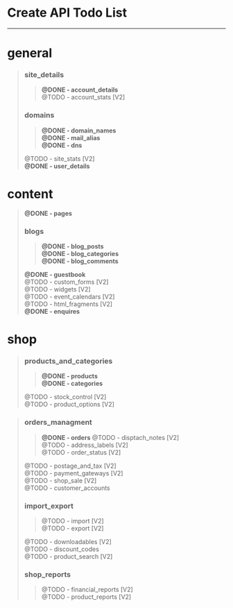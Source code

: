 # Create API Todo List
------------------------

general
=======

> ### site_details  
>
> > **@DONE - account_details**  
> > @TODO - account_stats [V2]  
>
>
> ### domains  
> 
> > **@DONE - domain_names**  
> > **@DONE - mail_alias**  
> > **@DONE - dns**  
>
> @TODO	- site_stats [V2]  
> **@DONE - user_details**

content
=======

> **@DONE - pages**  
> 
> ### blogs  
> 
> > __@DONE - blog_posts__  
> > __@DONE	- blog_categories__  
> > __@DONE	- blog_comments__  
>
> **@DONE - guestbook**  
> @TODO	- custom_forms [V2]  
> @TODO	- widgets [V2]  
> @TODO	- event_calendars [V2]  
> @TODO	- html_fragments [V2]  
> **@DONE - enquires**  

shop
====

> ### products_and_categories  
>
> > **@DONE		- products**  
> > **@DONE		- categories**  
>
> @TODO	- stock_control [V2]  
> @TODO	- product_options [V2]  

> ### orders_managment  
>
> > **@DONE	- orders**
> > @TODO - disptach_notes [V2]  
> > @TODO - address_labels [V2]  
> > @TODO - order_status [V2]  
>
> @TODO	- postage_and_tax [V2]  
> @TODO	- payment_gateways [V2]  
> @TODO	- shop_sale [V2]  
> @TODO	- customer_accounts 
>
> ### import_export  
>
> > @TODO		- import [V2]  
> > @TODO		- export [V2]  
>
> @TODO	- downloadables [V2]  
> @TODO	- discount_codes  
> @TODO	- product_search [V2]  
>
> ### shop_reports  
> > @TODO		- financial_reports [V2]  
> > @TODO		- product_reports [V2]  
>